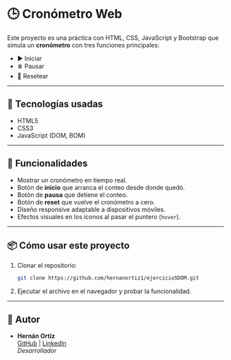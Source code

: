 # 🕒 Cronómetro Web

Este proyecto es una práctica con HTML, CSS, JavaScript y Bootstrap que simula un **cronómetro** con tres funciones principales:

- ▶️ Iniciar
- ⏸️ Pausar
- 🔁 Resetear 

---

## 🚀 Tecnologías usadas

- HTML5
- CSS3
- JavaScript (DOM, BOM)

---

## 🧠 Funcionalidades

- Mostrar un cronómetro en tiempo real.
- Botón de **inicio** que arranca el conteo desde donde quedó.
- Botón de **pausa** que detiene el conteo.
- Botón de **reset** que vuelve el cronómetro a cero.
- Diseño responsive adaptable a dispositivos móviles.
- Efectos visuales en los íconos al pasar el puntero (`hover`).

---


## 📦 Cómo usar este proyecto
1. Clonar el repositorio:

   ```bash
   git clone https://github.com/hernanortiz1/ejercicio5DOM.git
   ```
2. Ejecutar el archivo en el navegador y probar la funcionalidad.

---

## 👤 Autor

- **Hernán Ortiz**  
  [GitHub](https://github.com/hernanortiz1) | [LinkedIn](https://www.linkedin.com/in/hern%C3%A1n-ortiz/)  
  *Desarrollador*


